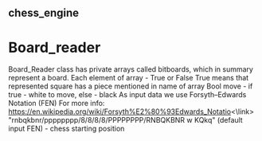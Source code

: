 ## chess_engine
# Board_reader
Board_Reader class has private arrays called bitboards, which in summary represent a board.
Each element of array - True or False
True means that represented square has a piece mentioned in name of array
Bool move - if true - white to move, else - black
As input data we use Forsyth–Edwards Notation (FEN)
For more info:       <link>https://en.wikipedia.org/wiki/Forsyth%E2%80%93Edwards_Notatio<\link>
"rnbqkbnr/pppppppp/8/8/8/8/PPPPPPPP/RNBQKBNR w KQkq" (default input FEN) - chess starting position
